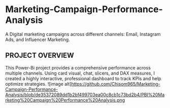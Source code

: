 # Marketing-Campaign-Performance-Analysis
  A Digital  marketing campaigns across different channels: Email, Instagram Ads, and  Influencer Marketing.

  ## PROJECT OVERVIEW
  This Power-Bi project provides a comprehensive performance across multiple channels. Using card visual, chat, slicers, and DAX measures, I created a highly interactive, professional dashboard to track KPIs and help optimize strategies.
  ![image alt]https://github.com/Chisom965/Marketing-Campaign-Performance-Analysis/blob/de35372089dd1b2bf499703ea00c8cb1c73bd2b4/PBI%20Marketing%20Campaign%20Performance%20Analysis.png

  
